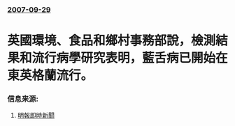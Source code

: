 ### [2007-09-29](/news/2007/09/29/index.md)

##### 
# 英國環境、食品和鄉村事務部說，檢測結果和流行病學研究表明，藍舌病已開始在東英格蘭流行。




### 信息来源:

1. [明報即時新聞](https://web.archive.org/web/20071107042501/http://www.mpinews.com/htm/INews/20070929/ta61245t.htm)
